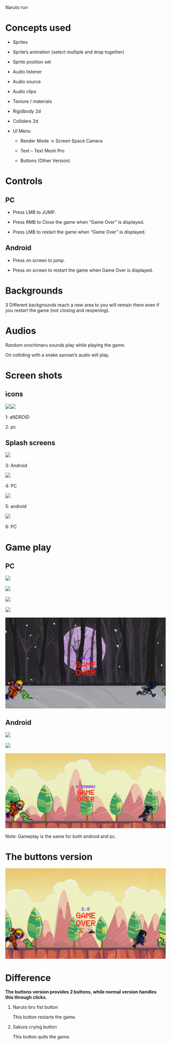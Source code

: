 Naruto run

# Concepts used

-   Sprites

-   Sprite’s animation (select multiple and drop together)

-   Sprite position set

-   Audio listener

-   Audio source

-   Audio clips

-   Texture / materials

-   Rigidbody 2d

-   Colliders 2d

-   UI Menu

    -   Render Mode -\> Screen Space Camera

    -   Text – Text Mesh Pro

    -   Buttons (Other Version)

# Controls

## PC 

-   Press LMB to JUMP.

-   Press RMB to Close the game when “Game Over” is displayed.

-   Press LMB to restart the game when “Game Over” is displayed.

## Android

-   Press on screen to jump.

-   Press on screen to restart the game when Game Over is displayed.

# Backgrounds

3 Different backgrounds reach a new area to you will remain there even if you
restart the game (not closing and reopening).

# Audios

Random orochimaru sounds play while playing the game.

On colliding with a snake sannan’s audio will play.

# Screen shots

## icons

![](media/d946a317a0d01e60dcdffbb30a1b1295.jpeg)![](media/adc08e4eea4f046e329cf16d9774dd5c.png)

1: aNDROID

2: pc

## Splash screens

![](media/436f2b5685a2a0bdb6c8dbe01ca0e73e.png)

3: Android

![](media/3201f576e10c0473c178bc04212cf306.jpeg)

4: PC

![](media/a9f3e8696d7730339610cd757ee82686.jpeg)

5: android

![](media/4ab748424380241cc82b3f9bd1e68649.png)

6: PC

# Game play

## PC

![](media/03575db442f7895201ac666e4b792de1.png)

![](media/932b562d5c405e46104ac52db649b431.png)

![](media/56867986ea4116634484563c550c2993.png)

![](media/2d6da25bb18f44580d4bd3f956e35187.png)

![](https://raw.githubusercontent.com/Arose-Niazi/Naruto-Run/main/Screenshots/Game%20Over%20PC.png)

## 

## 

## 

## Android

![](media/6bfefb3e98b2366f441b2b31a9d85075.jpeg)

![](media/5bd6ab0ae9be42e3ffe0e812c8bbc0c3.jpeg)

![](https://raw.githubusercontent.com/Arose-Niazi/Naruto-Run/main/Screenshots/Game%20Over%20A.jpg)

Note: Gameplay is the same for both android and pc.

# The buttons version

![](https://raw.githubusercontent.com/Arose-Niazi/Naruto-Run/main/Screenshots/Game%20Over%20buttons.png)

# Difference

**The buttons version provides 2 buttons, while normal version handles this
through clicks.**

1.  Naruto bro fist button

    This button restarts the game.

2.  Sakura crying button

    This button quits the game.
